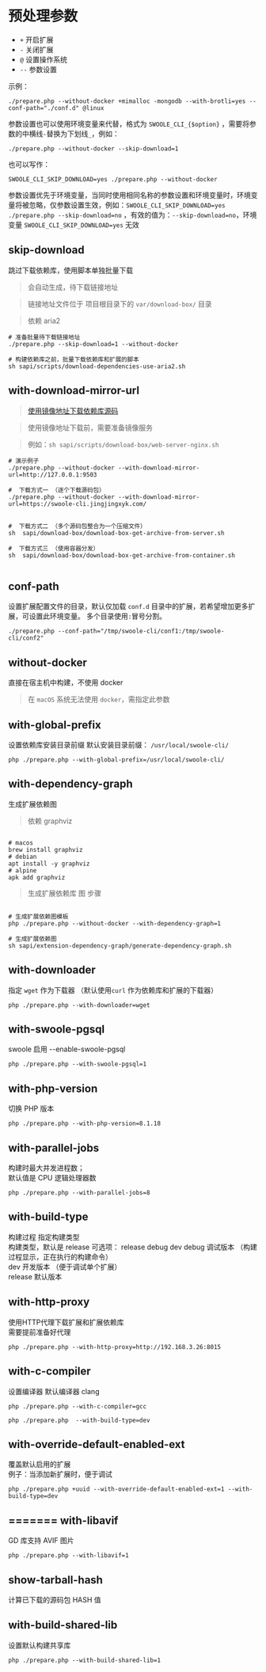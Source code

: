 预处理参数
=====

* `+` 开启扩展
* `-` 关闭扩展
* `@` 设置操作系统
* `--` 参数设置

示例：

```shell
./prepare.php --without-docker +mimalloc -mongodb --with-brotli=yes --conf-path="./conf.d" @linux
```

参数设置也可以使用环境变量来代替，格式为 `SWOOLE_CLI_{$option}`
，需要将参数的中横线`-`替换为下划线`_`，例如：

```shell
./prepare.php --without-docker --skip-download=1
```

也可以写作：

```shell
SWOOLE_CLI_SKIP_DOWNLOAD=yes ./prepare.php --without-docker
```

>
参数设置优先于环境变量，当同时使用相同名称的参数设置和环境变量时，环境变量将被忽略，仅参数设置生效，例如：`SWOOLE_CLI_SKIP_DOWNLOAD=yes ./prepare.php --skip-download=no`
，有效的值为：`--skip-download=no`，环境变量 `SWOOLE_CLI_SKIP_DOWNLOAD=yes` 无效


skip-download
----
跳过下载依赖库，使用脚本单独批量下载


> 会自动生成，待下载链接地址

> 链接地址文件位于 项目根目录下的 `var/download-box/` 目录

> 依赖 aria2

```shell
# 准备批量待下载链接地址
./prepare.php --skip-download=1 --without-docker

# 构建依赖库之前，批量下载依赖库和扩展的脚本
sh sapi/scripts/download-dependencies-use-aria2.sh

```

with-download-mirror-url
----

> [使用镜像地址下载依赖库源码](/sapi/download-box/README.md)

> 使用镜像地址下载前，需要准备镜像服务

> 例如：`sh sapi/scripts/download-box/web-server-nginx.sh`

```shell
# 演示例子
./prepare.php --without-docker --with-download-mirror-url=http://127.0.0.1:9503

#  下载方式一 （逐个下载源码包）
./prepare.php --without-docker --with-download-mirror-url=https://swoole-cli.jingjingxyk.com/


#  下载方式二 （多个源码包整合为一个压缩文件）
sh  sapi/download-box/download-box-get-archive-from-server.sh

#  下载方式三 （使用容器分发）
sh  sapi/download-box/download-box-get-archive-from-container.sh


```

conf-path
----
设置扩展配置文件的目录，默认仅加载 `conf.d` 目录中的扩展，若希望增加更多扩展，可设置此环境变量。
多个目录使用`:`冒号分割。

```shell
./prepare.php --conf-path="/tmp/swoole-cli/conf1:/tmp/swoole-cli/conf2"
```

without-docker
----
直接在宿主机中构建，不使用 docker

> 在 `macOS` 系统无法使用 `docker`，需指定此参数

with-global-prefix
----
设置依赖库安装目录前缀
默认安装目录前缀： `/usr/local/swoole-cli/`

```shell
php ./prepare.php --with-global-prefix=/usr/local/swoole-cli/
```

with-dependency-graph
----
生成扩展依赖图

> 依赖 graphviz

```shell

# macos
brew install graphviz
# debian
apt install -y graphviz
# alpine
apk add graphviz

```

> 生成扩展依赖库 图 步骤

```shell

# 生成扩展依赖图模板
php ./prepare.php --without-docker --with-dependency-graph=1

# 生成扩展依赖图
sh sapi/extension-dependency-graph/generate-dependency-graph.sh

```

with-downloader
----
指定 `wget` 作为下载器 （默认使用`curl` 作为依赖库和扩展的下载器）

```shell
php ./prepare.php --with-downloader=wget
```

with-swoole-pgsql
----
swoole 启用 --enable-swoole-pgsql

```shell
php ./prepare.php --with-swoole-pgsql=1
```

with-php-version
----
切换 PHP 版本

```shell
php ./prepare.php --with-php-version=8.1.18
```

with-parallel-jobs
----
构建时最大并发进程数；<br/>
默认值是 CPU 逻辑处理器数

```shell
php ./prepare.php --with-parallel-jobs=8
```

with-build-type
----
构建过程 指定构建类型<br/>
构建类型，默认是 release
可选项： release debug dev
debug 调试版本 （构建过程显示，正在执行的构建命令）<br/>
dev 开发版本 （便于调试单个扩展）<br/>
release 默认版本<br/>

with-http-proxy
----
使用HTTP代理下载扩展和扩展依赖库<br/>
需要提前准备好代理

```shell
php ./prepare.php --with-http-proxy=http://192.168.3.26:8015
```

with-c-compiler
----
设置编译器
默认编译器 clang

```shell
php ./prepare.php --with-c-compiler=gcc
```

```shell
php ./prepare.php  --with-build-type=dev
```

with-override-default-enabled-ext
----
覆盖默认启用的扩展<br/>
例子：当添加新扩展时，便于调试

```shell
php ./prepare.php +uuid --with-override-default-enabled-ext=1 --with-build-type=dev
```

=======
with-libavif
---
GD 库支持 AVIF 图片

```shell
php ./prepare.php --with-libavif=1
```

show-tarball-hash
---
计算已下载的源码包 HASH 值


with-build-shared-lib
---
设置默认构建共享库

```shell
php ./prepare.php --with-build-shared-lib=1
```

